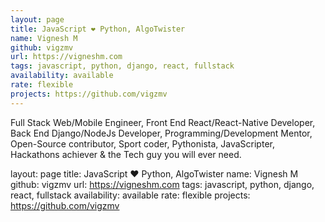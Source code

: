 ```yaml
---
layout: page
title: JavaScript ❤ Python, AlgoTwister
name: Vignesh M
github: vigzmv
url: https://vigneshm.com
tags: javascript, python, django, react, fullstack
availability: available
rate: flexible
projects: https://github.com/vigzmv
---
```


Full Stack Web/Mobile Engineer, Front End React/React-Native Developer, Back End Django/NodeJs Developer, Programming/Development Mentor, Open-Source contributor, Sport coder, Pythonista, JavaScripter, Hackathons achiever & the Tech guy you will ever need.

layout: page
title: JavaScript ❤ Python, AlgoTwister
name: Vignesh M
github: vigzmv
url: https://vigneshm.com
tags: javascript, python, django, react, fullstack
availability: available
rate: flexible
projects: https://github.com/vigzmv